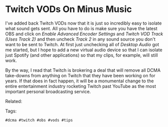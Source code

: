 # Twitch VODs On Minus Music

I've added back Twitch VODs now that it is just so incredibly easy to
isolate what sound gets sent. All you have to do is make sure you have
the latest OBS and click on *Enable Advanced Encoder Settings* and
*Twitch VOD Track (Uses Track 2)* and then uncheck *Track 2* in any
sound source you don't want to be sent to Twitch. At first just
unchecking all of *Desktop Audio* got me started, but I hope to add a
new virtual audio device so that I can isolate just Spotify (and other
applications) so that my clips, for example, will still work.

By the way, I read that Twitch is brokering a deal that will remove all
DCMA take-downs from anything on Twitch that they have been working on
for years. If that does in fact happen, it will be a monumental change
to the entire entertainment industry rocketing Twitch past YouTube as
the most important personal broadcasting service.

Related:

Tags:

    #dcma #twitch #obs #vods #tips

